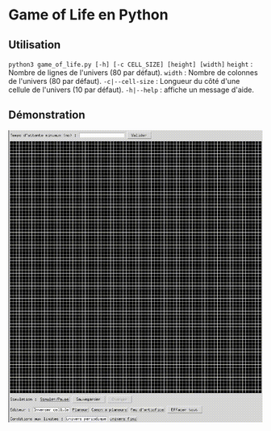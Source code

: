 # Game of Life en Python

## Utilisation
`python3 game_of_life.py [-h] [-c CELL_SIZE] [height] [width]`
`height` : Nombre de lignes de l'univers (80 par défaut).
`width` : Nombre de colonnes de l'univers (80 par défaut).
`-c|--cell-size` : Longueur du côté d'une cellule de l'univers (10 par défaut).
`-h|--help` : affiche un message d'aide.

## Démonstration
![Gif qui affiche mon simulateur de jeu de la vie en Python en train de tourner](game-of-life.gif)

